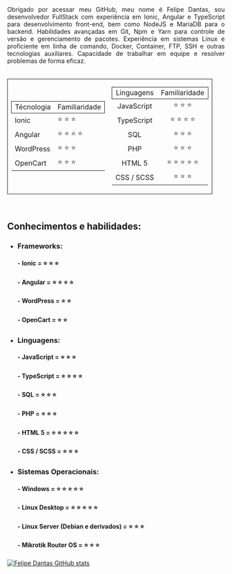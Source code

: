 <div style="text-align: justify;">
    Obrigado por acessar meu GitHub, meu nome é Felipe Dantas, sou desenvolvedor FullStack com experiência em Ionic, Angular e TypeScript para desenvolvimento front-end, bem como NodeJS e MariaDB para o backend. Habilidades avançadas em Git, Npm e Yarn para controle de versão e gerenciamento de pacotes. Experiência em sistemas Linux e proficiente em linha de comando, Docker, Container, FTP, SSH e outras tecnologias auxiliares. Capacidade de trabalhar em equipe e resolver problemas de forma eficaz.
</div>
<br>

<table>
    <tr style="border: 1px solid">
        <td>

<table>
    <tr style="border: 1px solid">
        <td>Técnologia</td>
        <td>Familiaridade</td>
    </tr>
    <tr>
        <td>Ionic</td>
        <td>⭐ ⭐ ⭐</td>
    </tr>
    <tr>
        <td>Angular</td>
        <td>⭐ ⭐ ⭐ ⭐</td>
    </tr>
    <tr>
        <td>WordPress</td>
        <td>⭐ ⭐ ⭐</td>
    </tr>
    <tr>
        <td>OpenCart</td>
        <td>⭐ ⭐ ⭐</td>
    </tr>
</table>
</td>
        <td>
<table style="width:100%; 
              text-align: center; ">
    <tr style="border: 1px solid">
        <td>Linguagens</td>
        <td>Familiaridade</td>
    </tr>
    <tr>
        <td>JavaScript</td>
        <td>⭐ ⭐ ⭐</td>
    </tr>
    <tr>
        <td>TypeScript</td>
        <td>⭐ ⭐ ⭐ ⭐</td>
    </tr>
    <tr>
        <td>SQL</td>
        <td>⭐ ⭐ ⭐</td>
    </tr>
    <tr>
        <td>PHP</td>
        <td>⭐ ⭐ ⭐</td>
    </tr>
    <tr>
        <td>HTML 5</td>
        <td>⭐ ⭐ ⭐ ⭐ ⭐</td>
    </tr>
    <tr>
        <td>CSS / SCSS</td>
        <td>⭐ ⭐ ⭐</td>
    </tr>
</table>
        </td>
    </tr>
</table>
<br>

## Conhecimentos e habilidades:

* ### Frameworks: 

    #### - Ionic = ⭐ ⭐ ⭐

    #### - Angular = ⭐ ⭐ ⭐ ⭐

    #### - WordPress = ⭐ ⭐

    #### - OpenCart = ⭐ ⭐

* ### Linguagens: 

    #### - JavaScript = ⭐ ⭐ ⭐

    #### - TypeScript = ⭐ ⭐ ⭐ ⭐

    #### - SQL = ⭐ ⭐ ⭐

    #### - PHP = ⭐ ⭐ ⭐

    #### - HTML 5 = ⭐ ⭐ ⭐ ⭐ ⭐

    #### - CSS / SCSS = ⭐ ⭐ ⭐

* ### Sistemas Operacionais: 

    #### - Windows = ⭐ ⭐ ⭐ ⭐ ⭐

    #### - Linux Desktop = ⭐ ⭐ ⭐ ⭐ ⭐

    #### - Linux Server (Debian e derivados) = ⭐ ⭐ ⭐

    #### - Mikrotik Router OS = ⭐ ⭐ ⭐





[![Felipe Dantas GitHub stats](https://github-readme-stats.vercel.app/api?username=felp23)](https://github.com/felp23/github-readme-stats)